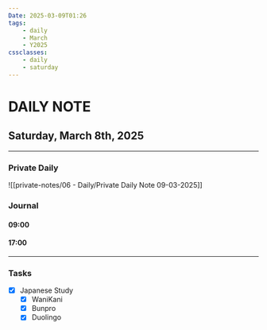 ```yaml
---
Date: 2025-03-09T01:26
tags:
    - daily
    - March
    - Y2025
cssclasses:
    - daily
    - saturday
---
```

# DAILY NOTE
## Saturday, March 8th, 2025
***
### Private Daily

![[private-notes/06 - Daily/Private Daily Note 09-03-2025]]

### Journal

#### 09:00

#### 17:00

***
### Tasks
- [x] Japanese Study
    - [x] WaniKani
    - [x] Bunpro
    - [x] Duolingo